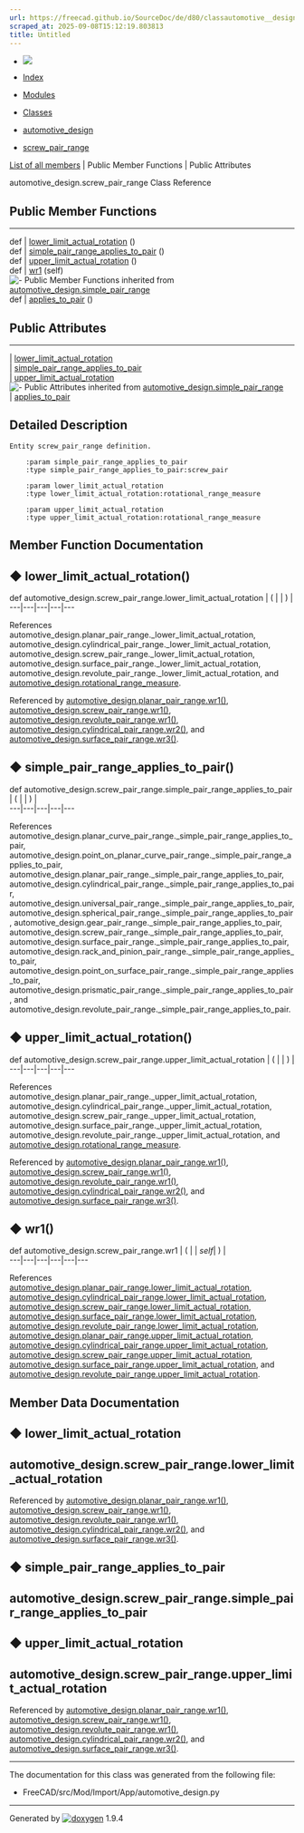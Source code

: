 ```yaml
---
url: https://freecad.github.io/SourceDoc/de/d80/classautomotive__design_1_1screw__pair__range.html
scraped_at: 2025-09-08T15:12:19.803813
title: Untitled
---
```


  * [ ![](https://www.freecad.org/svg/logo-freecad.svg) ](https://freecadweb.org "FreeCAD")
  * [Index](../../index.html "Index")
  * [Modules](../../modules.html "Modules list")
  * [Classes](../../annotated.html "Annotated list")

  * [automotive_design](../../d4/ddf/namespaceautomotive__design.html)
  * [screw_pair_range](../../de/d80/classautomotive__design_1_1screw__pair__range.html)

[List of all members](../../d8/d3b/classautomotive__design_1_1screw__pair__range-members.html) | Public Member Functions | Public Attributes

automotive_design.screw_pair_range Class Reference

##  Public Member Functions  
  
---  
def | [lower_limit_actual_rotation](../../de/d80/classautomotive__design_1_1screw__pair__range.html#ae70b15b450afde07cd2fc767860fe9b8) ()  
def | [simple_pair_range_applies_to_pair](../../de/d80/classautomotive__design_1_1screw__pair__range.html#a58948cb0723591e374e39647ab4e2793) ()  
def | [upper_limit_actual_rotation](../../de/d80/classautomotive__design_1_1screw__pair__range.html#a318d71d4653eaafa950061a296ee31b1) ()  
def | [wr1](../../de/d80/classautomotive__design_1_1screw__pair__range.html#ad2fe9f4702583a8a058b1551d1b8e809) (self)  
![-](../../closed.png) Public Member Functions inherited from
[automotive_design.simple_pair_range](../../d3/d35/classautomotive__design_1_1simple__pair__range.html)  
def | [applies_to_pair](../../d3/d35/classautomotive__design_1_1simple__pair__range.html#a34d466ba4abfc972eddb7542a66e3865) ()  
  
##  Public Attributes  
  
---  
|
[lower_limit_actual_rotation](../../de/d80/classautomotive__design_1_1screw__pair__range.html#a0a70e633c8457d29f4ed92ed0f9de748)  
|
[simple_pair_range_applies_to_pair](../../de/d80/classautomotive__design_1_1screw__pair__range.html#a3211822502520166a003020602193c30)  
|
[upper_limit_actual_rotation](../../de/d80/classautomotive__design_1_1screw__pair__range.html#a9b3432c3ed50a3f6ba8c178d4fe01c3e)  
![-](../../closed.png) Public Attributes inherited from
[automotive_design.simple_pair_range](../../d3/d35/classautomotive__design_1_1simple__pair__range.html)  
|
[applies_to_pair](../../d3/d35/classautomotive__design_1_1simple__pair__range.html#a482e1ee88d0745baefe27406e3b45d03)  
  
## Detailed Description

    
    
    Entity screw_pair_range definition.
    
        :param simple_pair_range_applies_to_pair
        :type simple_pair_range_applies_to_pair:screw_pair
    
        :param lower_limit_actual_rotation
        :type lower_limit_actual_rotation:rotational_range_measure
    
        :param upper_limit_actual_rotation
        :type upper_limit_actual_rotation:rotational_range_measure

## Member Function Documentation

## ◆ lower_limit_actual_rotation()

def automotive_design.screw_pair_range.lower_limit_actual_rotation  | ( | | ) |   
---|---|---|---|---  
  
References automotive_design.planar_pair_range._lower_limit_actual_rotation,
automotive_design.cylindrical_pair_range._lower_limit_actual_rotation,
automotive_design.screw_pair_range._lower_limit_actual_rotation,
automotive_design.surface_pair_range._lower_limit_actual_rotation,
automotive_design.revolute_pair_range._lower_limit_actual_rotation, and
[automotive_design.rotational_range_measure](../../d4/ddf/namespaceautomotive__design.html#af1663e07041fb01b2d9c1d995f3ae0dc).

Referenced by
[automotive_design.planar_pair_range.wr1()](../../d3/d63/classautomotive__design_1_1planar__pair__range.html#adcd88f48425fab30949f3b9529eb3b04),
[automotive_design.screw_pair_range.wr1()](../../de/d80/classautomotive__design_1_1screw__pair__range.html#ad2fe9f4702583a8a058b1551d1b8e809),
[automotive_design.revolute_pair_range.wr1()](../../d5/d6a/classautomotive__design_1_1revolute__pair__range.html#a1755019153af246320f72625d1a3ab1a),
[automotive_design.cylindrical_pair_range.wr2()](../../dc/d91/classautomotive__design_1_1cylindrical__pair__range.html#a1fe3024941fa140a1c58b2750a0f1dcd),
and
[automotive_design.surface_pair_range.wr3()](../../d2/d05/classautomotive__design_1_1surface__pair__range.html#ab8a260e1da765fa896e1341d5625b849).

## ◆ simple_pair_range_applies_to_pair()

def automotive_design.screw_pair_range.simple_pair_range_applies_to_pair  | ( | | ) |   
---|---|---|---|---  
  
References
automotive_design.planar_curve_pair_range._simple_pair_range_applies_to_pair,
automotive_design.point_on_planar_curve_pair_range._simple_pair_range_applies_to_pair,
automotive_design.planar_pair_range._simple_pair_range_applies_to_pair,
automotive_design.cylindrical_pair_range._simple_pair_range_applies_to_pair,
automotive_design.universal_pair_range._simple_pair_range_applies_to_pair,
automotive_design.spherical_pair_range._simple_pair_range_applies_to_pair,
automotive_design.gear_pair_range._simple_pair_range_applies_to_pair,
automotive_design.screw_pair_range._simple_pair_range_applies_to_pair,
automotive_design.surface_pair_range._simple_pair_range_applies_to_pair,
automotive_design.rack_and_pinion_pair_range._simple_pair_range_applies_to_pair,
automotive_design.point_on_surface_pair_range._simple_pair_range_applies_to_pair,
automotive_design.prismatic_pair_range._simple_pair_range_applies_to_pair, and
automotive_design.revolute_pair_range._simple_pair_range_applies_to_pair.

## ◆ upper_limit_actual_rotation()

def automotive_design.screw_pair_range.upper_limit_actual_rotation  | ( | | ) |   
---|---|---|---|---  
  
References automotive_design.planar_pair_range._upper_limit_actual_rotation,
automotive_design.cylindrical_pair_range._upper_limit_actual_rotation,
automotive_design.screw_pair_range._upper_limit_actual_rotation,
automotive_design.surface_pair_range._upper_limit_actual_rotation,
automotive_design.revolute_pair_range._upper_limit_actual_rotation, and
[automotive_design.rotational_range_measure](../../d4/ddf/namespaceautomotive__design.html#af1663e07041fb01b2d9c1d995f3ae0dc).

Referenced by
[automotive_design.planar_pair_range.wr1()](../../d3/d63/classautomotive__design_1_1planar__pair__range.html#adcd88f48425fab30949f3b9529eb3b04),
[automotive_design.screw_pair_range.wr1()](../../de/d80/classautomotive__design_1_1screw__pair__range.html#ad2fe9f4702583a8a058b1551d1b8e809),
[automotive_design.revolute_pair_range.wr1()](../../d5/d6a/classautomotive__design_1_1revolute__pair__range.html#a1755019153af246320f72625d1a3ab1a),
[automotive_design.cylindrical_pair_range.wr2()](../../dc/d91/classautomotive__design_1_1cylindrical__pair__range.html#a1fe3024941fa140a1c58b2750a0f1dcd),
and
[automotive_design.surface_pair_range.wr3()](../../d2/d05/classautomotive__design_1_1surface__pair__range.html#ab8a260e1da765fa896e1341d5625b849).

## ◆ wr1()

def automotive_design.screw_pair_range.wr1  | ( |  | _self_| ) |   
---|---|---|---|---|---  
  
References
[automotive_design.planar_pair_range.lower_limit_actual_rotation](../../d3/d63/classautomotive__design_1_1planar__pair__range.html#aa94241d907a80c44cda4cf20560c2c25),
[automotive_design.cylindrical_pair_range.lower_limit_actual_rotation](../../dc/d91/classautomotive__design_1_1cylindrical__pair__range.html#a53fd0c0e0a31071bf0c74186f1cc71fe),
[automotive_design.screw_pair_range.lower_limit_actual_rotation](../../de/d80/classautomotive__design_1_1screw__pair__range.html#a0a70e633c8457d29f4ed92ed0f9de748),
[automotive_design.surface_pair_range.lower_limit_actual_rotation](../../d2/d05/classautomotive__design_1_1surface__pair__range.html#a02ac8840f95c70c90b4680bb4fa92d94),
[automotive_design.revolute_pair_range.lower_limit_actual_rotation](../../d5/d6a/classautomotive__design_1_1revolute__pair__range.html#afbf29d85aeacc28ea9e3c65f23c9bec9),
[automotive_design.planar_pair_range.upper_limit_actual_rotation](../../d3/d63/classautomotive__design_1_1planar__pair__range.html#ad09fa125d01307d879a193b32e268d3c),
[automotive_design.cylindrical_pair_range.upper_limit_actual_rotation](../../dc/d91/classautomotive__design_1_1cylindrical__pair__range.html#a952e189891bb61b5824e527b5e37289f),
[automotive_design.screw_pair_range.upper_limit_actual_rotation](../../de/d80/classautomotive__design_1_1screw__pair__range.html#a9b3432c3ed50a3f6ba8c178d4fe01c3e),
[automotive_design.surface_pair_range.upper_limit_actual_rotation](../../d2/d05/classautomotive__design_1_1surface__pair__range.html#aa63ca05bffb19167ab66561b17ee7123),
and
[automotive_design.revolute_pair_range.upper_limit_actual_rotation](../../d5/d6a/classautomotive__design_1_1revolute__pair__range.html#acbcd4d05df1ac629d9d0fe7a5a9baa5f).

## Member Data Documentation

## ◆ lower_limit_actual_rotation

automotive_design.screw_pair_range.lower_limit_actual_rotation  
---  
  
Referenced by
[automotive_design.planar_pair_range.wr1()](../../d3/d63/classautomotive__design_1_1planar__pair__range.html#adcd88f48425fab30949f3b9529eb3b04),
[automotive_design.screw_pair_range.wr1()](../../de/d80/classautomotive__design_1_1screw__pair__range.html#ad2fe9f4702583a8a058b1551d1b8e809),
[automotive_design.revolute_pair_range.wr1()](../../d5/d6a/classautomotive__design_1_1revolute__pair__range.html#a1755019153af246320f72625d1a3ab1a),
[automotive_design.cylindrical_pair_range.wr2()](../../dc/d91/classautomotive__design_1_1cylindrical__pair__range.html#a1fe3024941fa140a1c58b2750a0f1dcd),
and
[automotive_design.surface_pair_range.wr3()](../../d2/d05/classautomotive__design_1_1surface__pair__range.html#ab8a260e1da765fa896e1341d5625b849).

## ◆ simple_pair_range_applies_to_pair

automotive_design.screw_pair_range.simple_pair_range_applies_to_pair  
---  
  
## ◆ upper_limit_actual_rotation

automotive_design.screw_pair_range.upper_limit_actual_rotation  
---  
  
Referenced by
[automotive_design.planar_pair_range.wr1()](../../d3/d63/classautomotive__design_1_1planar__pair__range.html#adcd88f48425fab30949f3b9529eb3b04),
[automotive_design.screw_pair_range.wr1()](../../de/d80/classautomotive__design_1_1screw__pair__range.html#ad2fe9f4702583a8a058b1551d1b8e809),
[automotive_design.revolute_pair_range.wr1()](../../d5/d6a/classautomotive__design_1_1revolute__pair__range.html#a1755019153af246320f72625d1a3ab1a),
[automotive_design.cylindrical_pair_range.wr2()](../../dc/d91/classautomotive__design_1_1cylindrical__pair__range.html#a1fe3024941fa140a1c58b2750a0f1dcd),
and
[automotive_design.surface_pair_range.wr3()](../../d2/d05/classautomotive__design_1_1surface__pair__range.html#ab8a260e1da765fa896e1341d5625b849).

* * *

The documentation for this class was generated from the following file:

  * FreeCAD/src/Mod/Import/App/automotive_design.py

* * *

Generated by
[![doxygen](../../doxygen.svg)](https://www.doxygen.org/index.html) 1.9.4


